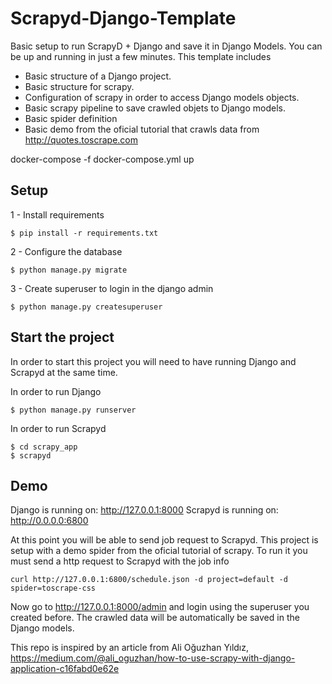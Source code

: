 # Scrapyd-Django-Template
Basic setup to run ScrapyD + Django and save it in Django Models. You can be up and running in just a few minutes. This template includes

* Basic structure of a Django project.
* Basic structure for scrapy.
* Configuration of scrapy in order to access Django models objects.
* Basic scrapy pipeline to save crawled objets to Django models.
* Basic spider definition
* Basic demo from the oficial tutorial that crawls data from http://quotes.toscrape.com


docker-compose -f docker-compose.yml up

## Setup
1 - Install requirements
````
$ pip install -r requirements.txt
````
2 - Configure the database
````
$ python manage.py migrate
````
3 - Create superuser to login in the django admin
````
$ python manage.py createsuperuser
````

## Start the project
In order to start this project you will need to have running Django and Scrapyd at the same time.

In order to run Django
````
$ python manage.py runserver
````
In order to run Scrapyd
````
$ cd scrapy_app
$ scrapyd
````

## Demo
Django is running on: http://127.0.0.1:8000
Scrapyd is running on: http://0.0.0.0:6800


At this point you will be able to send job request to Scrapyd. This project is setup with a demo spider from the oficial tutorial of scrapy. To run it you must send a http request to Scrapyd with the job info
````
curl http://127.0.0.1:6800/schedule.json -d project=default -d spider=toscrape-css
````

Now go to http://127.0.0.1:8000/admin and login using the superuser you created before. The crawled data will be automatically be saved in the Django models.

This repo is inspired by an article from Ali Oğuzhan Yıldız, https://medium.com/@ali_oguzhan/how-to-use-scrapy-with-django-application-c16fabd0e62e

